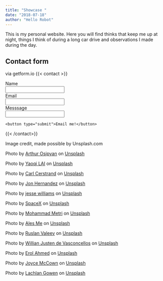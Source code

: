 ```yaml
---
title: "Showcase "
date: "2018-07-18"
author: "Hello Robot"
---
```

This is my personal website. Here you will find thinks that keep me up at night, things I think of during a long car drive and observations I made during the day.

## Contact form
via getform.io
{{< contact >}}
<form action="https://getform.io/f/660ed060-c349-40ad-8f7e-272d2fd75b84"
      method="POST"
      accept-charset="UTF-8">
Name
    <br><input type="text" name="fullname"><br>
Email
    <br><input type="email" name="email"><br>
Messsage
  <br>  <input type="text" name="message"><br>

    <button type="submit">Email me!</button>

</form>
{{< /contact>}}

<br>

Image credit, made possible by Unsplash.com

Photo by [Arthur Osipyan](https://unsplash.com/photos/5OyvN4Yx46E?utm_source=unsplash&utm_medium=referral&utm_content=creditCopyText) on [Unsplash](https://unsplash.com/?utm_source=unsplash&utm_medium=referral&utm_content=creditCopyText)

Photo by [Yaoqi LAI](https://unsplash.com/photos/7iatBuqFvY0?utm_source=unsplash&utm_medium=referral&utm_content=creditCopyText) on [Unsplash](https://unsplash.com/?utm_source=unsplash&utm_medium=referral&utm_content=creditCopyText)

Photo by [Carl Cerstrand](https://unsplash.com/photos/OO2zIzTfBtQ?utm_source=unsplash&utm_medium=referral&utm_content=creditCopyText) on [Unsplash](https://unsplash.com/search/photos/reading?utm_source=unsplash&utm_medium=referral&utm_content=creditCopyText)

Photo by [Jon Hernandez](https://unsplash.com/photos/sjJ8ADDrohg?utm_source=unsplash&utm_medium=referral&utm_content=creditCopyText) on [Unsplash](https://unsplash.com/search/photos/myst?utm_source=unsplash&utm_medium=referral&utm_content=creditCopyText)

Photo by [jesse williams](https://unsplash.com/photos/dRezu7vZiJc?utm_source=unsplash&utm_medium=referral&utm_content=creditCopyText) on [Unsplash](https://unsplash.com/search/photos/ikea?utm_source=unsplash&utm_medium=referral&utm_content=creditCopyText)

Photo by [SpaceX](https://unsplash.com/photos/MEW1f-yu2KI?utm_source=unsplash&utm_medium=referral&utm_content=creditCopyText) on [Unsplash](https://unsplash.com/search/photos/rocket?utm_source=unsplash&utm_medium=referral&utm_content=creditCopyText)

Photo by [Mohammad Metri](https://unsplash.com/photos/1oKxSKSOowE?utm_source=unsplash&utm_medium=referral&utm_content=creditCopyText) on [Unsplash](https://unsplash.com/search/photos/music?utm_source=unsplash&utm_medium=referral&utm_content=creditCopyText)

Photo by [Ales Me](https://unsplash.com/photos/uXvUpHY5o_4?utm_source=unsplash&utm_medium=referral&utm_content=creditCopyText) on [Unsplash](https://unsplash.com/search/photos/growth?utm_source=unsplash&utm_medium=referral&utm_content=creditCopyText)

Photo by [Ruslan Valeev](https://unsplash.com/photos/rsIJf4Y3IpM?utm_source=unsplash&utm_medium=referral&utm_content=creditCopyText) on [Unsplash](https://unsplash.com/search/photos/tallinn?utm_source=unsplash&utm_medium=referral&utm_content=creditCopyText)

Photo by [Willian Justen de Vasconcellos](https://unsplash.com/photos/hPcF0UCpNhs?utm_source=unsplash&utm_medium=referral&utm_content=creditCopyText) on [Unsplash](https://unsplash.com/search/photos/spotify?utm_source=unsplash&utm_medium=referral&utm_content=creditCopyText)

Photo by [Erol Ahmed](https://unsplash.com/photos/8nyMM0CJrcI?utm_source=unsplash&utm_medium=referral&utm_content=creditCopyText) on [Unsplash](https://unsplash.com/@erol?utm_source=unsplash&utm_medium=referral&utm_content=creditCopyText)

Photo by [Joyce McCown](https://unsplash.com/photos/Th4AD-YDEjI?utm_source=unsplash&utm_medium=referral&utm_content=creditCopyText) on [Unsplash](https://unsplash.com/search/photos/brave-new-world?utm_source=unsplash&utm_medium=referral&utm_content=creditCopyText)

Photo by [Lachlan Gowen](https://unsplash.com/photos/p2TthTgH_E0?utm_source=unsplash&utm_medium=referral&utm_content=creditCopyText) on [Unsplash](https://unsplash.com/search/photos/canary-wharf-london-united-kingdom?utm_source=unsplash&utm_medium=referral&utm_content=creditCopyText)
